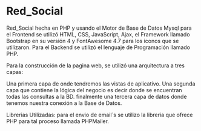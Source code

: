# Red_Social
Red_Social hecha en PHP y usando el Motor de Base de Datos Mysql
para el Frontend se utilizó HTML, CSS, JavaScript, Ajax, el Framework llamado Bootstrap en su versión 4 y FontAwesome 4.7 para los iconos que se utilizaron.
Para el Backend se utilizó el lenguaje de Programación llamado PHP.

Para la construcción de la pagina web, se utilizó una arquitectura a tres capas:

Una primera capa de onde tendremos las vistas de aplicativo.
Una segunda capa que contiene la lógica del negocio es decir donde se encuentran todas las consultas a la BD.
finalmente una tercera capa de datos donde tenemos nuestra conexión a la Base de Datos.

Librerias Utilizadas:
para el envio de email´s se utilizo la libreria que ofrece PHP para tal proceso llamada PHPMailer.

